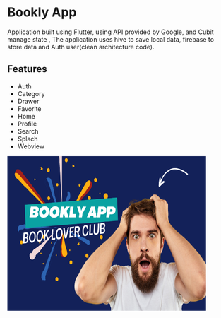 # Bookly App

Application built using Flutter, using API provided by Google, and Cubit manage state , The application uses hive to save local data, firebase to store data and Auth user(clean architecture code).
## Features
- Auth
- Category
- Drawer
- Favorite
- Home
- Profile
- Search
- Splach
- Webview
  
<img src="https://github.com/khaled-dreat/Bookly_app/blob/main/assets/img/bookly%20app.png" width = "450" height = "350" >

